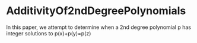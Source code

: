 # AdditivityOf2ndDegreePolynomials
In this paper, we attempt to determine when a 2nd degree polynomial p has integer solutions to p(x)+p(y)=p(z)
